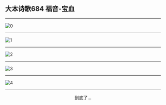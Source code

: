 
## 大本诗歌684 福音-宝血
        
<div id="aplayer0"></div>

---

<img alt="0" data-original="https://cdn.jsdelivr.net/gh/k34869/shi/data/d0679/0">

---

<img alt="1" data-original="https://cdn.jsdelivr.net/gh/k34869/shi/data/d0679/1">

---

<img alt="2" data-original="https://cdn.jsdelivr.net/gh/k34869/shi/data/d0679/2">

---

<img alt="3" data-original="https://cdn.jsdelivr.net/gh/k34869/shi/data/d0679/3">

---

<img alt="4" data-original="https://cdn.jsdelivr.net/gh/k34869/shi/data/d0679/4">

---

<p style="text-align: center">到底了...</p>

<script src="/js/dist-view.js"></script>

<script>
MAIN.id = 'd0679';
        
const ap0 = new APlayer({
    container: document.getElementById('aplayer0'),
    volume: 1,
    loop: 'none',
    preload: 'none',
    audio: [{
        name: '大本诗歌684.mp3',
        artist: '大本诗歌',
        url: 'https://res.wx.qq.com/voice/getvoice?mediaid=MzI0NTk3MDM5M18yMjQ3NDk2MjYy',
        cover: '/favicon'
    }]
});
</script>
